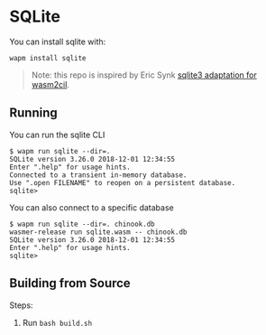 # SQLite

You can install sqlite with:

```shell
wapm install sqlite
```

> Note: this repo is inspired by Eric Synk [sqlite3 adaptation for wasm2cil](https://github.com/ericsink/wasm2cil/tree/master/sqlite3).

## Running

You can run the sqlite CLI

```shell
$ wapm run sqlite --dir=.
SQLite version 3.26.0 2018-12-01 12:34:55
Enter ".help" for usage hints.
Connected to a transient in-memory database.
Use ".open FILENAME" to reopen on a persistent database.
sqlite>
```

You can also connect to a specific database

```shell
$ wapm run sqlite --dir=. chinook.db
wasmer-release run sqlite.wasm -- chinook.db
SQLite version 3.26.0 2018-12-01 12:34:55
Enter ".help" for usage hints.
sqlite>
```


## Building from Source

Steps:
1. Run `bash build.sh`

